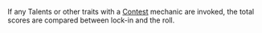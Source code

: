 If any Talents or other traits with a [Contest](../../Conflict/Contest.md) mechanic are invoked, the total scores are compared between lock-in and the roll.